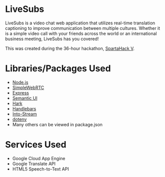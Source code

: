 # LiveSubs
LiveSubs is a video chat web application that utilizes real-time translation captioning to improve communication between multiple cultures. Whether it is a simple video call with your friends across the world or an international business meeting, LiveSubs has you covered!

This was created during the 36-hour hackathon, [SpartaHack V](https://spartahack.com).

# Libraries/Packages Used
- [Node.js](https://nodejs.org)
- [SimpleWebRTC](https://www.simplewebrtc.com/)
- [Express](https://expressjs.com/)
- [Semantic UI](https://semantic-ui.com/)
- [Hark](https://www.npmjs.com/package/hark)
- [Handlebars](http://handlebarsjs.com/)
- [Into-Stream](https://github.com/sindresorhus/into-stream)
- [dotenv](https://github.com/motdotla/dotenv#readme)
- Many others can be viewed in package.json

# Services Used
- Google Cloud App Engine
- Google Translate API
- HTML5 Speech-to-Text API